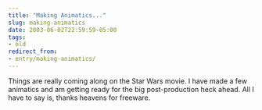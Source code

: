 ```yaml
---
title: "Making Animatics..."
slug: making-animatics
date: 2003-06-02T22:59:59-05:00
tags:
- old
redirect_from:
- entry/making-animatics/
---
```

Things are really coming along on the Star Wars movie. I have made a few animatics and am getting ready for the big post-production heck ahead. All I have to say is, thanks heavens for freeware.
